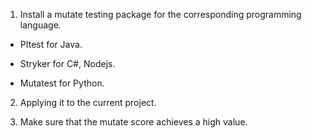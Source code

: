 1. Install a mutate testing package for the corresponding programming language.

- PItest for Java.

- Stryker for C#, Nodejs.

- Mutatest for Python.

2. Applying it to the current project.

3. Make sure that the mutate score achieves a high value.